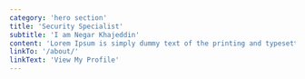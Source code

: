```yaml
---
category: 'hero section'
title: 'Security Specialist'
subtitle: 'I am Negar Khajeddin'
content: 'Lorem Ipsum is simply dummy text of the printing and typesetting industry. Lorem Ipsum has been the industry standard dummy text ever since the 1500s, when an unknown printer took a galley of type and scrambled it to make a type specimen book.'
linkTo: '/about/'
linkText: 'View My Profile'
---
```

